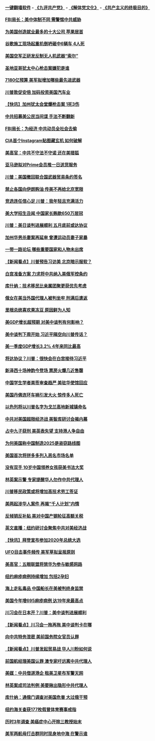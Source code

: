 #### [一键翻墙软件](https://github.com/gfw-breaker/nogfw/blob/master/README.md?t=04281237) -  [《九评共产党》](https://github.com/gfw-breaker/9ping.md?t=04281237) - [《解体党文化》](https://github.com/gfw-breaker/jtdwh.md?t=04281237) - [《共产主义的终极目的》](https://github.com/gfw-breaker/gczydzjmd.md?t=04281237)

#### [FBI局长：美中体制不同 需警惕中共威胁](../pages/nsc412/n11218409.md?t=04281237) 

#### [为美国创造就业最多的十大公司 苹果居首](../pages/nsc412/n11216870.md?t=04281237) 

#### [谷歌施工现场起重机倒坍砸中6辆车 4人死](../pages/nsc412/n11219136.md?t=04281237) 

#### [美国空军正研发反制无人机武器“索尔”](../pages/nsc412/n11219130.md?t=04281237) 

#### [圣地亚哥犹太中心枪击案嫌犯是谁](../pages/nsc412/n11219040.md?t=04281237) 

#### [7180亿预算 美军拟增加哪些最先进武器](../pages/nsc412/n11218076.md?t=04281237) 

#### [川普敦促安倍 加码投资美国汽车业](../pages/nsc412/n11218505.md?t=04281237) 

#### [【快讯】加州犹太会堂爆枪击案 1死3伤](../pages/nsc412/n11218330.md?t=04281237) 

#### [中共招募美公民当间谍 手法不断翻新](../pages/nsc412/n11217852.md?t=04281237) 

#### [FBI局长：为经济 中共动员全社会去偷](../pages/nsc412/n11217723.md?t=04281237) 

#### [CIA首个Instagram贴图藏玄机 如何破解](../pages/nsc412/n11217819.md?t=04281237) 

#### [美高官：中共不守法不守诺 还在美猎狐](../pages/nsc412/n11215821.md?t=04281237) 

#### [亚马逊拟对Prime会员推一日送货服务](../pages/nsc412/n11217774.md?t=04281237) 

#### [川普：美国撤回联合国武器贸易条约签名](../pages/nsc412/n11216651.md?t=04281237) 

#### [禁止各国向伊朗购油 传美不再给北京宽限](../pages/nsc412/n11216469.md?t=04281237) 

#### [竞选连任信心足 川普：我年轻且充满活力](../pages/nsc412/n11216761.md?t=04281237) 

#### [美大学招生丑闻 中国家长贿款650万居冠](../pages/nsc412/n11216712.md?t=04281237) 

#### [川普：美日谈判进展顺利 五月底前或达协议](../pages/nsc412/n11216687.md?t=04281237) 

#### [加州华男杀妻案再延审 曾遭运动员妻子家暴](../pages/nsc412/n11216526.md?t=04281237) 

#### [一带一路论坛 哪些重要国家和人物未出席](../pages/nsc412/n11216453.md?t=04281237) 

#### [【新闻看点】川普预告习访美 北京暗示服软？](../pages/nsc412/n11215717.md?t=04281237) 

#### [白宫准备方案 力求将中共纳入美俄军控条约](../pages/nsc412/n11216480.md?t=04281237) 

#### [库什纳：技术移民比亲属团聚更获优先考虑](../pages/nsc412/n11216369.md?t=04281237) 

#### [俄女在美当外国代理人被判坐牢 刑满后遣返](../pages/nsc412/n11216378.md?t=04281237) 

#### [里根总统喜欢果冻豆 原因鲜为人知](../pages/nsc412/n11215921.md?t=04281237) 

#### [美GDP增长超预期 对美中谈判有何影响？](../pages/nsc412/n11216206.md?t=04281237) 

#### [美中谈判下周开始 习近平隔空向川普传话？](../pages/nsc412/n11215892.md?t=04281237) 

#### [美一季度GDP增长3.2% 4年来同比最高](../pages/nsc412/n11215743.md?t=04281237) 

#### [将达协议？川普：很快会在白宫接待习近平](../pages/nsc412/n11213904.md?t=04281237) 

#### [新泽西十场神韵今登场 票房火爆几近售罄](../pages/nsc412/n11214735.md?t=04281237) 

#### [中国学生学者美签审查趋严 美驻华使馆回应](../pages/nsc412/n11213824.md?t=04281237) 

#### [美国丹佛连环车祸引发大火 惊传多人死亡](../pages/nsc412/n11215005.md?t=04281237) 

#### [以色列将以川普名字为戈兰高地新城镇命名](../pages/nsc412/n11214872.md?t=04281237) 

#### [中共对美国超限经济战 美智库研讨会揭内幕](../pages/nsc412/n11213513.md?t=04281237) 

#### [占中九子获刑 美英表失望 支持港人争自由](../pages/nsc412/n11214008.md?t=04281237) 

#### [为何美国称中国制造2025是盗窃路线图](../pages/nsc412/n11213477.md?t=04281237) 

#### [美国首次将拼多多列入恶名市场名单](../pages/nsc412/n11213366.md?t=04281237) 

#### [没有双手 10岁中国领养女孩获美书法大奖](../pages/nsc412/n11213278.md?t=04281237) 

#### [林英案示警 专家提醒华人勿作中共代理人](../pages/nsc412/n11213176.md?t=04281237) 

#### [川普移民政策或将增加高技术劳工签证](../pages/nsc412/n11213163.md?t=04281237) 

#### [美两起涉华人案件 再揭“千人计划”内情](../pages/nsc412/n11212574.md?t=04281237) 

#### [反倾销反补贴 美对中国产钢轮征高额关税](../pages/nsc412/n11212960.md?t=04281237) 

#### [英文直播：纽约研讨会聚焦中共对美经济战](../pages/nsc412/n11212947.md?t=04281237) 

#### [【快讯】拜登宣布参加2020年总统大选](../pages/nsc412/n11212765.md?t=04281237) 

#### [UFO目击事件频传 美军草拟呈报原则](../pages/nsc412/n11212370.md?t=04281237) 

#### [美高官：五眼联盟将禁华为参与敏感网路](../pages/nsc412/n11212406.md?t=04281237) 

#### [纽约麻疹病例持续增加 包括2孕妇](../pages/nsc412/n11211692.md?t=04281237) 

#### [海上走私毒品 中国船长在美被判终身监禁](../pages/nsc412/n11210560.md?t=04281237) 

#### [美国今年增695麻疹病例 达19年来最高点](../pages/nsc412/n11211266.md?t=04281237) 

#### [川习会在日本开？川普：美中谈判进展顺利](../pages/nsc412/n11210969.md?t=04281237) 

#### [【新闻看点】川习会一拖再拖 美中谈判卡在哪](../pages/nsc412/n11210656.md?t=04281237) 

#### [向中共特务泄密 美前国务院女官员认罪](../pages/nsc412/n11211046.md?t=04281237) 

#### [【新闻看点】川普发起贸易战 华人川粉如何说](../pages/nsc412/n11210363.md?t=04281237) 

#### [前国航经理美国认罪 澳专家吁远离中共代理人](../pages/nsc412/n11210500.md?t=04281237) 

#### [美媒：中共借道港企 租美卫星布军警天网](../pages/nsc412/n11210381.md?t=04281237) 

#### [林英案成司法判例 美要揪出隐形中共代理人](../pages/nsc412/n11210404.md?t=04281237) 

#### [库什纳：通俄门调查对美国危害 大过俄干预](../pages/nsc412/n11210132.md?t=04281237) 

#### [纽约海关查获177枚假冒体育赛事戒指](../pages/nsc412/n11209126.md?t=04281237) 

#### [历时3年调查 美癌症中心开除三教授始末](../pages/nsc412/n11208582.md?t=04281237) 

#### [美军两航母打击群同时现身地中海 在警示谁](../pages/nsc412/n11209663.md?t=04281237) 

